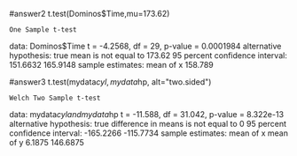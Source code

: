 #answer2
t.test(Dominos$Time,mu=173.62)

	One Sample t-test

data:  Dominos$Time
t = -4.2568, df = 29, p-value = 0.0001984
alternative hypothesis: true mean is not equal to 173.62
95 percent confidence interval:
 151.6632 165.9148
sample estimates:
mean of x 
  158.789 
  
 #answer3
  t.test(mydata$cyl, mydata$hp, alt="two.sided")

	Welch Two Sample t-test

data:  mydata$cyl and mydata$hp
t = -11.588, df = 31.042, p-value = 8.322e-13
alternative hypothesis: true difference in means is not equal to 0
95 percent confidence interval:
 -165.2266 -115.7734
sample estimates:
mean of x mean of y 
   6.1875  146.6875 
